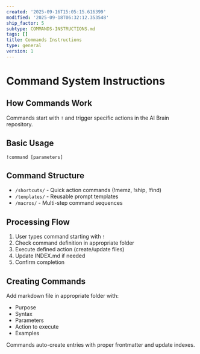 ```yaml
---
created: '2025-09-16T15:05:15.616399'
modified: '2025-09-18T06:32:12.353548'
ship_factor: 5
subtype: COMMANDS-INSTRUCTIONS.md
tags: []
title: Commands Instructions
type: general
version: 1
---
```


# Command System Instructions

## How Commands Work

Commands start with `!` and trigger specific actions in the AI Brain repository.

## Basic Usage
```
!command [parameters]
```

## Command Structure
- `/shortcuts/` - Quick action commands (!memz, !ship, !find)
- `/templates/` - Reusable prompt templates 
- `/macros/` - Multi-step command sequences

## Processing Flow
1. User types command starting with `!`
2. Check command definition in appropriate folder
3. Execute defined action (create/update files)
4. Update INDEX.md if needed
5. Confirm completion

## Creating Commands
Add markdown file in appropriate folder with:
- Purpose
- Syntax
- Parameters
- Action to execute
- Examples

Commands auto-create entries with proper frontmatter and update indexes.